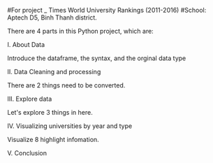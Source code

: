 #For project _ Times World University Rankings (2011-2016)
#School: Aptech D5, Binh Thanh district.


There are 4 parts in this Python project, which are:

I. About Data
  
  Introduce the dataframe, the syntax, and the orginal data type
  
II. Data Cleaning and processing
  
  There are 2 things need to be converted.
  
III. Explore data

  Let's explore 3 things in here.
  
IV. Visualizing universities by year and type

  Visualize 8 highlight infomation.

V. Conclusion

